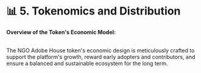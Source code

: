 # 📊 5. Tokenomics and Distribution

**Overview of the Token's Economic Model:**

\
The NGO Adobe House token's economic design is meticulously crafted to support the platform's growth, reward early adopters and contributors, and ensure a balanced and sustainable ecosystem for the long term.
